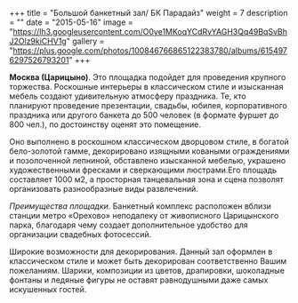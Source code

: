 +++
title = "Большой банкетный зал/ БК Парадайз"
weight = 7
description = ""
date = "2015-05-16"
image = "https://lh3.googleusercontent.com/O0ye1MKoqYCdRvYAGH3Qq49BqSvBhJ2Olz9kiCHV1g"
gallery = "https://plus.google.com/photos/100846766865122383780/albums/6154976297526793201"
+++


**Москва (Царицыно)**. Это площадка подойдет для проведения крупного торжества. Роскошные интерьеры в классическом стиле и изысканная мебель создают удивительную атмосферу праздника. Те, кто планируют проведение презентации, свадьбы, юбилея, корпоративного праздника или другого банкета до 500 человек (в формате фуршет до 800 чел.), по достоинству оценят это помещение.
<!--more-->

Оно выполнено в роскошном классическом дворцовом стиле, в богатой бело-золотой гамме, декорировано изящными коваными ограждениями и позолоченной лепниной, обставлено изысканной мебелью, украшено художественными фресками и сверкающими люстрами.Его площадь составляет 1000 м2, а просторная танцевальная зона и сцена позволят организовать разнообразные виды развлечений.

_Преимущества площадки_.  Банкетный комплекс расположен вблизи станции метро «Орехово» неподалеку от живописного Царицынского парка, благодаря чему создает дополнительное удобство для организации свадебных фотосессий.

Широкие возможности для декорирования. Данный зал оформлен в классическом стиле и может быть декорирован соответственно Вашим пожеланиям. Шарики, композиции из цветов, драпировки, шоколадные фонтаны и ледяные фигуры не оставят равнодушными даже самых искушенных гостей.

